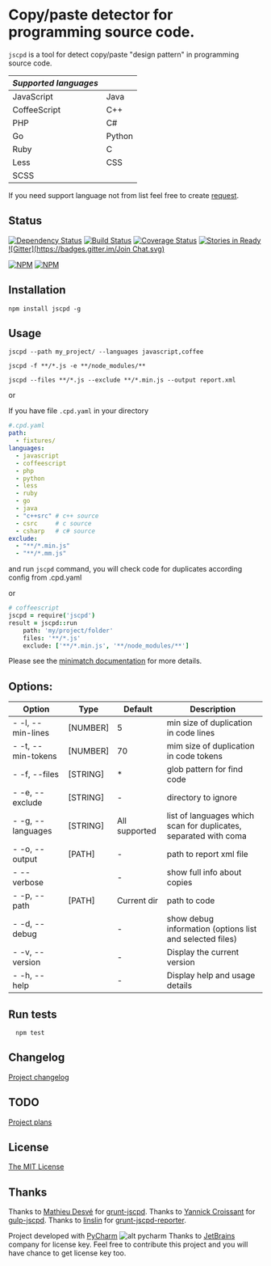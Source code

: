 
Copy/paste detector for programming source code.
============================================

`jscpd` is a tool for detect copy/paste "design pattern" in programming source code.

| _Supported languages_ |              |
|-----------------------|--------------|
| JavaScript            | Java         |
| CoffeeScript          | C++          |
| PHP                   | C#           |
| Go                    | Python       |
| Ruby                  | C            |
| Less                  | CSS          |
| SCSS                  |              |


If you need support language not from list feel free to create [request](https://github.com/kucherenko/jscpd/issues/new).

Status
------
[![Dependency Status](https://gemnasium.com/kucherenko/jscpd.png)](https://gemnasium.com/kucherenko/jscpd)
[![Build Status](https://travis-ci.org/kucherenko/jscpd.png?branch=master)](https://travis-ci.org/kucherenko/jscpd)
[![Coverage Status](https://coveralls.io/repos/kucherenko/jscpd/badge.png?branch=master)](https://coveralls.io/r/kucherenko/jscpd?branch=master)
[![Stories in Ready](https://badge.waffle.io/kucherenko/jscpd.png?label=ready)](https://waffle.io/kucherenko/jscpd)
[![Gitter](https://badges.gitter.im/Join Chat.svg)](https://gitter.im/kucherenko/jscpd?utm_source=badge&utm_medium=badge&utm_campaign=pr-badge&utm_content=badge)

[![NPM](https://nodei.co/npm/jscpd.png?downloads=true)](https://nodei.co/npm/jscpd/)
[![NPM](https://nodei.co/npm-dl/jscpd.png?months=6&height=3)](https://nodei.co/npm/jscpd/)

Installation
------------

    npm install jscpd -g

Usage
-----

    jscpd --path my_project/ --languages javascript,coffee

    jscpd -f **/*.js -e **/node_modules/**

    jscpd --files **/*.js --exclude **/*.min.js --output report.xml

or

If you have file `.cpd.yaml` in your directory
```yaml
#.cpd.yaml
path:
  - fixtures/
languages:
  - javascript
  - coffeescript
  - php
  - python
  - less
  - ruby
  - go
  - java
  - "c++src" # c++ source
  - csrc     # c source
  - csharp   # c# source
exclude:
  - "**/*.min.js"
  - "**/*.mm.js"
```
and run `jscpd` command, you will check code for duplicates according config from .cpd.yaml

or

```coffeescript
# coffeescript
jscpd = require('jscpd')
result = jscpd::run
    path: 'my/project/folder'
    files: '**/*.js'
    exclude: ['**/*.min.js', '**/node_modules/**']
```

Please see the [minimatch documentation](https://github.com/isaacs/minimatch) for more details.


Options:
--------

 Option             | Type      | Default       | Description
--------------------|-----------|---------------|-------------------------------------------------------------
 - -l, --min-lines  | [NUMBER]  | 5             | min size of duplication in code lines
 - -t, --min-tokens | [NUMBER]  | 70            | mim size of duplication in code tokens
 - -f, --files      | [STRING]  | *             | glob pattern for find code
 - -e, --exclude    | [STRING]  | -             | directory to ignore
 - -g, --languages  | [STRING]  | All supported | list of languages which scan for duplicates, separated with coma
 - -o, --output     | [PATH]    | -             | path to report xml file
 -     --verbose    |           | -             | show full info about copies
 - -p, --path       | [PATH]    | Current dir   | path to code
 - -d, --debug      |           | -             | show debug information (options list and selected files)
 - -v, --version    |           | -             | Display the current version
 - -h, --help       |           | -             | Display help and usage details

Run tests
---------

```
  npm test
```

Changelog
---------

[Project changelog](https://github.com/kucherenko/jscpd/blob/master/changelog.md)

TODO
---------

[Project plans](https://github.com/kucherenko/jscpd/blob/master/todo.md)

License
-------

[The MIT License](https://github.com/kucherenko/jscpd/blob/master/LICENSE)

Thanks
------

Thanks to [Mathieu Desvé](https://github.com/mazerte) for [grunt-jscpd](https://github.com/mazerte/grunt-jscpd).
Thanks to [Yannick Croissant](https://yannick.cr/) for [gulp-jscpd](https://github.com/yannickcr/gulp-jscpd).
Thanks to [linslin](https://github.com/linslin) for [grunt-jscpd-reporter](https://github.com/linslin/grunt-jscpd-reporter).

Project developed with [PyCharm](http://www.jetbrains.com/pycharm/)
![alt pycharm](http://www.jetbrains.com/img/logos/pycharm_logo.gif)
Thanks to [JetBrains](http://www.jetbrains.com/) company for license key.
Feel free to contribute this project and you will have chance to get license key too.
